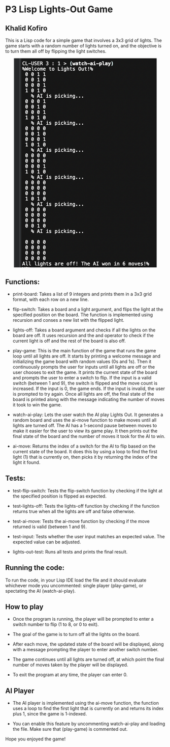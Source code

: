 # P3 Lisp Lights-Out Game
## Khalid Kofiro

This is a Lisp code for a simple game that involves a 3x3 grid of lights. The game starts with a random number of lights turned on, and the objective is to turn them all off by flipping the light switches.

<p align="center">
  <img src="images/lightsoutgame.png" alt="LightsOut" width="450"/>
</p>

## Functions:

* print-board: Takes a list of 9 integers and prints them in a 3x3 grid format, with each row on a new line.

* flip-switch: Takes a board and a light argument, and flips the light at the specified position on the board. The function is implemented using recursion and conses a new list with the flipped light.

* lights-off: Takes a board argument and checks if all the lights on the board are off. It uses recursion and the and operator to check if the current light is off and the rest of the board is also off.

* play-game: This is the main function of the game that runs the game loop until all lights are off. It starts by printing a welcome message and initializing the game board with random values (0s and 1s). Then it continuously prompts the user for inputs until all lights are off or the user chooses to exit the game. It prints the current state of the board and prompts the user to enter a switch to flip. If the input is a valid switch (between 1 and 9), the switch is flipped and the move count is increased. If the input is 0, the game ends. If the input is invalid, the user is prompted to try again. Once all lights are off, the final state of the board is printed along with the message indicating the number of moves it took to win the game.

* watch-ai-play: Lets the user watch the AI play Lights Out. It generates a random board and uses the ai-move function to make moves until all lights are turned off. The AI has a 1-second pause between moves to make it easier for the user to view its game play. It then prints out the final state of the board and the number of moves it took for the AI to win.

* ai-move: Returns the index of a switch for the AI to flip based on the current state of the board. It does this by using a loop to find the first light (1) that is currently on, then picks it by returning the index of the light it found.
## Tests:

* test-flip-switch: Tests the flip-switch function by checking if the light at the specified position is flipped as expected.

* test-lights-off: Tests the lights-off function by checking if the function returns true when all the lights are off and false otherwise.

* test-ai-move: Tests the ai-move function by checking if the move returned is valid (between 1 and 9).

* test-input: Tests whether the user input matches an expected value. The expected value can be adjusted.

* lights-out-test: Runs all tests and prints the final result.

## Running the code:

To run the code, in your Lisp IDE load the file and it should evaluate whichever mode you uncommented: single player (play-game), or spectating the AI (watch-ai-play).

## How to play 

* Once the program is running, the player will be prompted to enter a switch number to flip (1 to 8, or 0 to exit). 

* The goal of the game is to turn off all the lights on the board. 

* After each move, the updated state of the board will be displayed, along with a message prompting the player to enter another switch number. 

* The game continues until all lights are turned off, at which point the final number of moves taken by the player will be displayed. 

* To exit the program at any time, the player can enter 0.

## AI Player

* The AI player is implemented using the ai-move function, the function uses a loop to find the first light that is currently on and returns its index plus 1, since the game is 1-indexed.

* You can enable this feature by uncommenting watch-ai-play and loading the file. Make sure that (play-game) is commented out.

Hope you enjoyed the game!